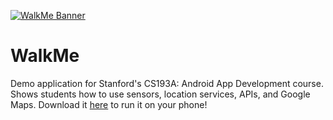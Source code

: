 [![WalkMe Banner](http://i.imgur.com/NOMJ81k.jpg)](https://play.google.com/store/apps/details?id=com.derindutz.walkme&hl=en)

# WalkMe
Demo application for Stanford's CS193A: Android App Development course. Shows students how to use sensors, location services, APIs, and Google Maps. Download it [here](https://play.google.com/store/apps/details?id=com.derindutz.walkme&hl=en) to run it on your phone!
